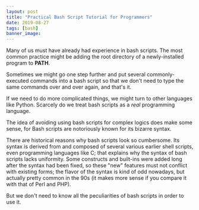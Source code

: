 ```yaml
---
layout: post
title: "Practical Bash Script Tutorial for Programmers"
date: 2019-08-27
tags: [bash]
banner_image:
---
```


Many of us must have already had experience in bash scripts. The most common
practice might be adding the root directory of a newly-installed program to
**PATH**.

Sometimes we might go one step further and put several commonly-executed
commands into a bash script so that we don't need to type the same commands over
and over again, and that's it.

If we need to do more complicated things, we might turn to other languages like
Python. Scarcely do we treat bash scripts as a *real* programming language.

The idea of avoiding using bash scripts for complex logics does make some sense,
for Bash scripts are notoriously known for its bizarre syntax.

There are historical reasons why bash scripts look so cumbersome. Its syntax is
derived from and composed of several various earlier shell scripts, even
programming languages like C; that explains why the syntax of bash scripts lacks
uniformity. Some constructs and built-ins were added long after the syntax had
been fixed, so these "new" features must not conflict with existing forms; the
flavor of the syntax is kind of odd nowadays, but actually pretty common in the
90s (it makes more sense if you compare it with that of Perl and PHP).

But we don't need to know all the peculiarities of bash scripts in order to use
it.
